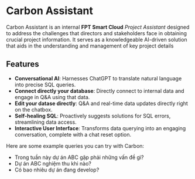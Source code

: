 # Carbon Assistant

Carbon Assistant is an internal **FPT Smart Cloud** *Project Assistant* designed to address the challenges that directors and stakeholders face in obtaining crucial project information. It serves as a knowledgeable AI-driven solution that aids in the understanding and management of key project details

## Features

- **Conversational AI**: Harnesses ChatGPT to translate natural language into precise SQL queries.
- **Connect directly your database**: Directly connect to internal data and engage in Q&A using that data.
- **Edit your datase directly**: Q&A and real-time data updates directly right on the chatbox.
- **Self-healing SQL**: Proactively suggests solutions for SQL errors, streamlining data access.
- **Interactive User Interface**: Transforms data querying into an engaging conversation, complete with a chat reset option.

Here are some example queries you can try with Carbon:

- Trong tuần này dự án ABC gặp phải những vấn đề gì?
- Dự án ABC nghiệm thu khi nào?
- Có bao nhiêu dự án đang develop?